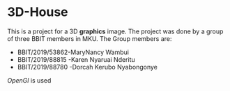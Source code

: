 # 3D-House
This is a project for a 3D <b>graphics</b> image.
The project was done by a group of three BBIT members in MKU.
The Group members are:
   <ul>
 <li>BBIT/2019/53862-MaryNancy Wambui</li>
<li>BBIT/2019/88815 -Karen Nyaruai Nderitu</li>
<li>BBIT/2019/88780 -Dorcah Kerubo Nyabongonye</li>
   </ul>
<i>OpenGl </I> is used 


